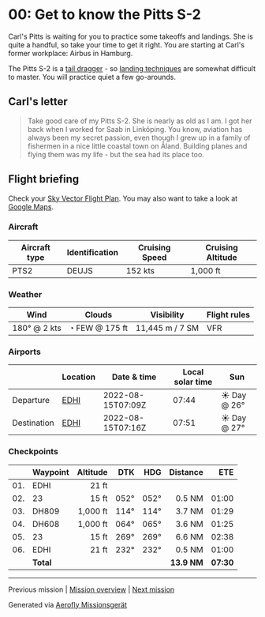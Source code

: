 00: Get to know the Pitts S-2
==================

Carl's Pitts is waiting for you to practice some takeoffs and landings. She is quite a handful, so take your time to get it right. You are starting at Carl's former workplace: Airbus in Hamburg.

The Pitts S-2 is a [tail dragger](https://de.wikipedia.org/wiki/Tail_Dragger) - so [landing techniques](https://www.youtube.com/watch?v=5BwvCvieZN4) are somewhat difficult to master. You will practice quiet a few go-arounds.

Carl's letter
-------------

> Take good care of my Pitts S-2. She is nearly as old as I am. I got her back when I worked for Saab in Linköping. You know, aviation has always been my secret passion, even though I grew up in a family of fishermen in a nice little coastal town on Åland. Building planes and flying them was my life - but the sea had its place too.

Flight briefing
---------------

Check your [Sky Vector Flight Plan](https://skyvector.com/?ll=53.53763457444899,9.82663762351697&chart=301&zoom=3&fpl=N0152A010%20EDHI%205331N00956E%205332N01002E%20EDHI). You may also want to take a look at [Google Maps](https://www.google.com/maps/@?api=1&map_action=map&center=53.53763457444899,9.82663762351697&zoom=12&basemap=terrain).

### Aircraft

| Aircraft type | Identification | Cruising Speed | Cruising Altitude |
|---------------|----------------|----------------|-------------------|
| PTS2 | DEUJS | 152 kts | 1,000 ft |

### Weather

| Wind | Clouds | Visibility | Flight rules |
|------|--------|------------|--------------|
| 180° @ 2 kts | ◔ FEW @ 175 ft | 11,445 m / 7 SM | VFR |

### Airports

|             | Location | Date & time | Local solar time | Sun |
|-------------|----------|-------------|------------------|-----|
| Departure   | [EDHI](https://skyvector.com/airport/EDHI) | 2022-08-15T07:09Z | 07:44 | ☀ Day @ 26° |
| Destination | [EDHI](https://skyvector.com/airport/EDHI) | 2022-08-15T07:16Z | 07:51 | ☀ Day @ 27° |

### Checkpoints

|     | Waypoint  | Altitude  | DTK  | HDG  | Distance |   ETE |
|:---:|-----------|----------:|-----:|-----:|---------:|------:|
| 01. | EDHI      |     21 ft |      |      |          |       |
| 02. | 23        |     15 ft | 052° | 052° |   0.5 NM | 01:00 |
| 03. | DH809     |  1,000 ft | 114° | 114° |   3.7 NM | 01:29 |
| 04. | DH608     |  1,000 ft | 064° | 065° |   3.6 NM | 01:25 |
| 05. | 23        |     15 ft | 269° | 269° |   6.6 NM | 02:38 |
| 06. | EDHI      |     21 ft | 232° | 232° |   0.5 NM | 01:00 |
|     | **Total** |           |      |      | **13.9 NM** | **07:30** |

----

Previous mission | [Mission overview](./README.md) | [Next mission](./01_off_to_aeroe.md)

Generated via [Aerofly Missionsgerät](https://github.com/fboes/aerofly-missions)
